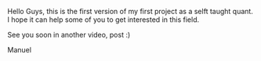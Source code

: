Hello Guys, this is the first version of my first project as a selft taught quant. I hope it can help some of you to get interested in this field.

See you soon in another video, post :)

Manuel 
